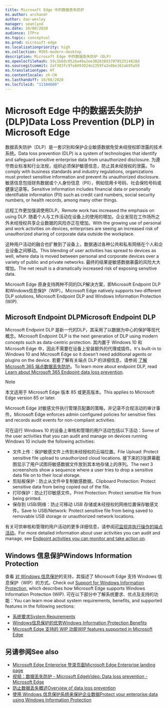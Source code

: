 ```yaml
---
title: Microsoft Edge 中的数据丢失防护
ms.author: archandr
author: dan-wesley
manager: seanlynd
ms.date: 10/08/2020
audience: ITPro
ms.topic: conceptual
ms.prod: microsoft-edge
ms.localizationpriority: high
ms.collection: M365-modern-desktop
description: Microsoft Edge 中的数据丢失防护 (DLP)
ms.openlocfilehash: 59c1b68c0526a49a2ee30283893707852514828d
ms.sourcegitcommit: 2af303fc97e8493024e2359fa2e8be162ab95a59
ms.translationtype: HT
ms.contentlocale: zh-CN
ms.lasthandoff: 10/08/2020
ms.locfileid: "11104600"
---
```

# <span data-ttu-id="d8f3d-103">Microsoft Edge 中的数据丢失防护 (DLP)</span><span class="sxs-lookup"><span data-stu-id="d8f3d-103">Data Loss Prevention (DLP) in Microsoft Edge</span></span>

<span data-ttu-id="d8f3d-104">数据丢失防护（DLP）是一套识别和保护企业敏感数据免受未经授权即泄露的技术系统。</span><span class="sxs-lookup"><span data-stu-id="d8f3d-104">Data loss prevention (DLP) is a system of technologies that identify and safeguard sensitive enterprise data from unauthorized disclosure.</span></span> <span data-ttu-id="d8f3d-105">为遵守商业标准和行业法规，组织必须保护敏感信息，防止其未经授权的泄露。</span><span class="sxs-lookup"><span data-stu-id="d8f3d-105">To comply with business standards and industry regulations, organizations must protect sensitive information and prevent its unauthorized disclosure.</span></span> <span data-ttu-id="d8f3d-106">敏感信息包括财务数据或个人身份信息（PII），例如信用卡号码、社会保险号码或健康记录等。</span><span class="sxs-lookup"><span data-stu-id="d8f3d-106">Sensitive information includes financial data or personally identifiable information (PII) such as credit card numbers, social security numbers, or health records, among many other things.</span></span>

<span data-ttu-id="d8f3d-107">远程工作更加强调使用DLP。</span><span class="sxs-lookup"><span data-stu-id="d8f3d-107">Remote work has increased the emphasis on using DLP.</span></span> <span data-ttu-id="d8f3d-108">随着个人与工作活动在设备上的使用的增加，企业发现在工作场所之外未经授权共享企业数据的风险亦正在增加。</span><span class="sxs-lookup"><span data-stu-id="d8f3d-108">With the growing use of personal and work activities on devices, enterprises are seeing an increased risk of unauthorized sharing of corporate data outside the workplace.</span></span>

<span data-ttu-id="d8f3d-109">这种用户活动的融合也扩散到了设备上，数据通过各种公共和私有网络在个人和企业设备之间移动。</span><span class="sxs-lookup"><span data-stu-id="d8f3d-109">This blending of user activities has spread to devices as well, where data is moved between personal and corporate devices over a variety of public and private networks.</span></span> <span data-ttu-id="d8f3d-110">最终的结果是敏感数据暴露的风险大大增加。</span><span class="sxs-lookup"><span data-stu-id="d8f3d-110">The net result is a dramatically increased risk of exposing sensitive data.</span></span>

<span data-ttu-id="d8f3d-111">Microsoft Edge 原身支持两种不同的DLP解决方案，即Microsoft Endpoint DLP和Windows信息保护（WIP）。</span><span class="sxs-lookup"><span data-stu-id="d8f3d-111">Microsoft Edge natively supports two different DLP solutions, Microsoft Endpoint DLP and Windows Information Protection (WIP).</span></span>

## <span data-ttu-id="d8f3d-112">Microsoft Endpoint DLP</span><span class="sxs-lookup"><span data-stu-id="d8f3d-112">Microsoft Endpoint DLP</span></span>

<span data-ttu-id="d8f3d-113">Microsoft Endpoint DLP 是新一代的DLP，其采用了以数据为中心的保护等现代概念。</span><span class="sxs-lookup"><span data-stu-id="d8f3d-113">Microsoft Endpoint DLP is the next generation of DLP using modern concepts such as data-centric protection.</span></span> <span data-ttu-id="d8f3d-114">其内置于 Windows 10 和 Microsoft Edge 中，因此不需要在设备上安装额外的代理或插件。</span><span class="sxs-lookup"><span data-stu-id="d8f3d-114">It's  built-in to Windows 10 and Microsoft Edge so it doesn't need additional agents or plugins on the device.</span></span> <span data-ttu-id="d8f3d-115">若要了解有关端点 DLP 的详细信息，请参阅 [了解 Microsoft 365 端点数据丢失防护](https://docs.microsoft.com/microsoft-365/compliance/endpoint-dlp-learn-about?view=o365-worldwide)。</span><span class="sxs-lookup"><span data-stu-id="d8f3d-115">To learn more about endpoint DLP, read [Learn about Microsoft 365 Endpoint data loss prevention](https://docs.microsoft.com/microsoft-365/compliance/endpoint-dlp-learn-about?view=o365-worldwide).</span></span>

> [!NOTE]
> <span data-ttu-id="d8f3d-116">本文适用于 Microsoft Edge 版本 85 或更高版本。</span><span class="sxs-lookup"><span data-stu-id="d8f3d-116">This applies to Microsoft Edge version 85 or later.</span></span>

<span data-ttu-id="d8f3d-117">Microsoft Edge 对敏感文件执行管理员配置的策略，并记录不合规活动的审计事件。</span><span class="sxs-lookup"><span data-stu-id="d8f3d-117">Microsoft Edge enforces admin configured policies for sensitive files and records audit events for non-compliant activities.</span></span>

<span data-ttu-id="d8f3d-118">可在运行 Windows 10 的设备上审核和管理的用户活动包括以下活动：</span><span class="sxs-lookup"><span data-stu-id="d8f3d-118">Some of the user activities that you can audit and manage on devices running Windows 10 include the following activities:</span></span>

- <span data-ttu-id="d8f3d-119">文件上传：保护敏感文件上传到未经授权的云端位置。</span><span class="sxs-lookup"><span data-stu-id="d8f3d-119">File Upload: Protect sensitive file upload to unauthorized cloud locations.</span></span> <span data-ttu-id="d8f3d-120">接下来的3张屏幕截图显示了用户试图将敏感数据文件放到其本地存储上的序列。</span><span class="sxs-lookup"><span data-stu-id="d8f3d-120">The next 3 screenshots show a sequence where a user tries to drop a sensitive data file on to their local storage.</span></span>
- <span data-ttu-id="d8f3d-121">剪贴板保护：防止从文件中复制敏感数据。</span><span class="sxs-lookup"><span data-stu-id="d8f3d-121">Clipboard Protection: Protect sensitive data from being copied out of the file.</span></span>
- <span data-ttu-id="d8f3d-122">打印保护：防止打印敏感文件。</span><span class="sxs-lookup"><span data-stu-id="d8f3d-122">Print Protection: Protect sensitive file from being printed.</span></span>
- <span data-ttu-id="d8f3d-123">保存到 USB/网络：防止可移动 USB 存储或未经授权的网络位置保存敏感文件。</span><span class="sxs-lookup"><span data-stu-id="d8f3d-123">Save to USB/Network: Protect sensitive file from being saved to removable USB storage or unauthorized network locations.</span></span>

<span data-ttu-id="d8f3d-124">有关可供审核和管理的用户活动的更多详细信息，请参阅[可监视并执行操作的端点活动](https://docs.microsoft.com/microsoft-365/compliance/endpoint-dlp-learn-about?view=o365-worldwide#endpoint-activities-you-can-monitor-and-take-action-on)。</span><span class="sxs-lookup"><span data-stu-id="d8f3d-124">For more detailed information about user activities you can audit and manage, see [Endpoint activities you can monitor and take action on](https://docs.microsoft.com/microsoft-365/compliance/endpoint-dlp-learn-about?view=o365-worldwide#endpoint-activities-you-can-monitor-and-take-action-on).</span></span>

## <span data-ttu-id="d8f3d-125">Windows 信息保护</span><span class="sxs-lookup"><span data-stu-id="d8f3d-125">Windows Information Protection</span></span>

<span data-ttu-id="d8f3d-126">查看 [对 Windows 信息保护](https://docs.microsoft.com/deployedge/microsoft-edge-security-windows-information-protection)的支持，其描述了 Microsoft Edge 支持 Windows 信息保护（WIP）的方式。</span><span class="sxs-lookup"><span data-stu-id="d8f3d-126">Check out [Support for Windows Information Protection](https://docs.microsoft.com/deployedge/microsoft-edge-security-windows-information-protection), which describes how Microsoft Edge supports Windows Information Protection (WIP).</span></span> <span data-ttu-id="d8f3d-127">可在以下部分中了解系统要求、优点及支持的功能：</span><span class="sxs-lookup"><span data-stu-id="d8f3d-127">You can learn moe about system requirements, benefits, and supported features in the following sections:</span></span>

- [<span data-ttu-id="d8f3d-128">系统要求</span><span class="sxs-lookup"><span data-stu-id="d8f3d-128">System Requirements</span></span>](https://docs.microsoft.com/deployedge/:microsoft-edge-security-windows-information-protection#system-requirements)
- [<span data-ttu-id="d8f3d-129">Windows信息保护的优势</span><span class="sxs-lookup"><span data-stu-id="d8f3d-129">Windows Information Protection Benefits</span></span>](https://docs.microsoft.com/deployedge/microsoft-edge-security-windows-information-protection#windows-information-protection-benefits)
- [<span data-ttu-id="d8f3d-130">Microsoft Edge 支持的 WIP 功能</span><span class="sxs-lookup"><span data-stu-id="d8f3d-130">WIP features supported in Microsoft Edge</span></span>](https://docs.microsoft.com/DeployEdge/microsoft-edge-security-windows-information-protection#wip-features-supported-in-microsoft-edge)

## <span data-ttu-id="d8f3d-131">另请参阅</span><span class="sxs-lookup"><span data-stu-id="d8f3d-131">See also</span></span>

- [<span data-ttu-id="d8f3d-132">Microsoft Edge Enterprise 登录页面</span><span class="sxs-lookup"><span data-stu-id="d8f3d-132">Microsoft Edge Enterprise landing page</span></span>](https://aka.ms/EdgeEnterprise)
- [<span data-ttu-id="d8f3d-133">视频：数据丢失防护 - Microsoft Edge</span><span class="sxs-lookup"><span data-stu-id="d8f3d-133">Video: Data loss prevention - Microsoft Edge</span></span>](https://www.youtube.com/watch?v=dLD04U9eTqg)
- [<span data-ttu-id="d8f3d-134">防止数据丢失概述</span><span class="sxs-lookup"><span data-stu-id="d8f3d-134">Overview of data loss prevention</span></span>](https://docs.microsoft.com/microsoft-365/compliance/data-loss-prevention-policies?view=o365-worldwide)
- [<span data-ttu-id="d8f3d-135">使用 Windows 信息保护系统来保护企业数据</span><span class="sxs-lookup"><span data-stu-id="d8f3d-135">Protect your enterprise data using Windows Information Protection</span></span>](https://docs.microsoft.com/windows/security/information-protection/windows-information-protection/protect-enterprise-data-using-wip)
